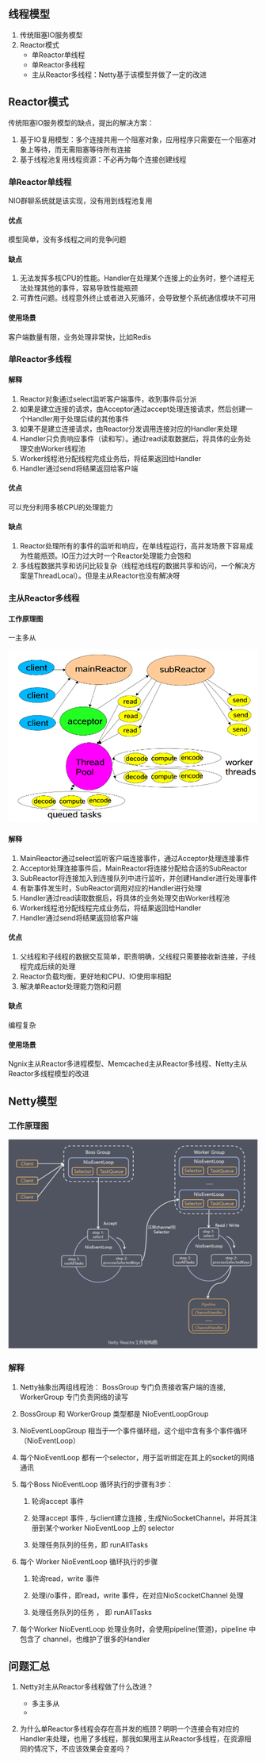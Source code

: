 ## 线程模型

1. 传统阻塞IO服务模型
2. Reactor模式
   - 单Reactor单线程
   - 单Reactor多线程
   - 主从Reactor多线程：Netty基于该模型并做了一定的改进

## Reactor模式

传统阻塞IO服务模型的缺点，提出的解决方案：

1. 基于IO复用模型：多个连接共用一个阻塞对象，应用程序只需要在一个阻塞对象上等待，而无需阻塞等待所有连接
2. 基于线程池复用线程资源：不必再为每个连接创建线程

### 单Reactor单线程

NIO群聊系统就是该实现，没有用到线程池复用

#### 优点

模型简单，没有多线程之间的竞争问题

#### 缺点

1. 无法发挥多核CPU的性能。Handler在处理某个连接上的业务时，整个进程无法处理其他的事件，容易导致性能瓶颈
2. 可靠性问题。线程意外终止或者进入死循环，会导致整个系统通信模块不可用

#### 使用场景

客户端数量有限，业务处理非常快，比如Redis

### 单Reactor多线程

#### 解释

1. Reactor对象通过select监听客户端事件，收到事件后分派
2. 如果是建立连接的请求，由Acceptor通过accept处理连接请求，然后创建一个Handler用于处理后续的其他事件
3. 如果不是建立连接请求，由Reactor分发调用连接对应的Handler来处理
4. Handler只负责响应事件（读和写）。通过read读取数据后，将具体的业务处理交由Worker线程池
5. Worker线程池分配线程完成业务后，将结果返回给Handler
6. Handler通过send将结果返回给客户端

#### 优点

可以充分利用多核CPU的处理能力

#### 缺点

1. Reactor处理所有的事件的监听和响应，在单线程运行，高并发场景下容易成为性能瓶颈。IO压力过大时一个Reactor处理能力会饱和
2. 多线程数据共享和访问比较复杂（线程池线程的数据共享和访问，一个解决方案是ThreadLocal）。但是主从Reactor也没有解决呀

### 主从Reactor多线程

#### 工作原理图

一主多从

![主从Reactor多线程](pic/主从Reactor多线程.png)

#### 解释

1. MainReactor通过select监听客户端连接事件，通过Acceptor处理连接事件
2. Acceptor处理连接事件后，MainReactor将连接分配给合适的SubReactor
3. SubReactor将连接加入到连接队列中进行监听，并创建Handler进行处理事件
4. 有新事件发生时，SubReactor调用对应的Handler进行处理
5. Handler通过read读取数据后，将具体的业务处理交由Worker线程池
6. Worker线程池分配线程完成业务后，将结果返回给Handler
7. Handler通过send将结果返回给客户端

#### 优点

1. 父线程和子线程的数据交互简单，职责明确，父线程只需要接收新连接，子线程完成后续的处理
2. Reactor负载均衡，更好地和CPU、IO使用率相配
3. 解决单Reactor处理能力饱和问题

#### 缺点

编程复杂

#### 使用场景

Ngnix主从Reactor多进程模型、Memcached主从Reactor多线程、Netty主从Reactor多线程模型的改进

## Netty模型

### 工作原理图

![Netty架构图](pic/Netty架构图.png)

### 解释

1. Netty抽象出两组线程池： BossGroup 专门负责接收客户端的连接, WorkerGroup 专门负责网络的读写
2. BossGroup 和 WorkerGroup 类型都是 NioEventLoopGroup
3. NioEventLoopGroup 相当于一个事件循环组，这个组中含有多个事件循环（NioEventLoop）
4. 每个NioEventLoop 都有一个selector，用于监听绑定在其上的socket的网络通讯
6. 每个Boss NioEventLoop 循环执行的步骤有3步：

   1. 轮询accept 事件

   2. 处理accept 事件 , 与client建立连接 , 生成NioSocketChannel，并将其注册到某个worker NioEventLoop 上的 selector

   3. 处理任务队列的任务，即 runAllTasks
7. 每个 Worker NioEventLoop 循环执行的步骤

   1. 轮询read，write 事件

   2. 处理i/o事件，即read，write 事件，在对应NioScocketChannel 处理

   3. 处理任务队列的任务 ， 即 runAllTasks
8. 每个Worker NioEventLoop 处理业务时，会使用pipeline(管道)，pipeline 中包含了 channel，也维护了很多的Handler

## 问题汇总

1. Netty对主从Reactor多线程做了什么改进？

   - 多主多从
   - 

2. 为什么单Reactor多线程会存在高并发的瓶颈？明明一个连接会有对应的Handler来处理，也用了多线程，那我如果用主从Reactor多线程，在资源相同的情况下，不应该效果会变差吗？

   

